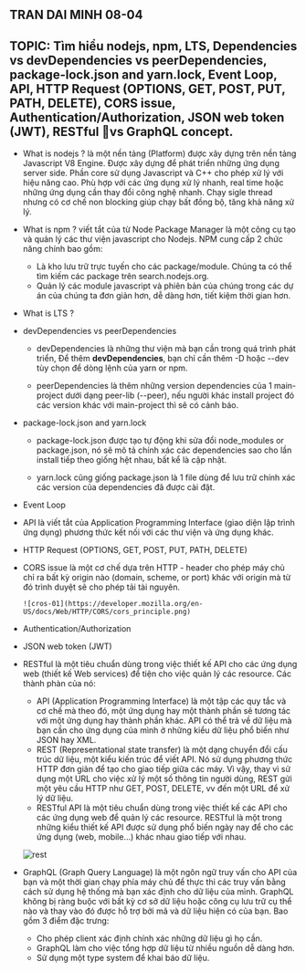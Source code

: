 ## TRAN DAI MINH 08-04

## TOPIC: Tìm hiểu nodejs, npm, LTS, Dependencies vs devDependencies vs peerDependencies, package-lock.json and yarn.lock, Event Loop, API, HTTP Request (OPTIONS, GET, POST, PUT, PATH, DELETE), CORS issue, Authentication/Authorization, JSON web token (JWT), RESTful vs GraphQL concept.

- What is nodejs ? là một nền tảng (Platform) được xây dựng trên nền tảng Javascript V8 Engine. Được xây dựng để phát triển những ứng dụng server side. Phần core sử dụng Javascript và C++ cho phép xử lý với hiệu năng cao. Phù hợp với các ứng dụng xử lý nhanh, real time hoặc những ứng dụng cần thay đổi công nghệ nhanh. Chạy sigle thread nhưng có cơ chế non blocking giúp chạy bất đồng bộ, tăng khả năng xử lý.

- What is npm ? viết tắt của từ Node Package Manager là một công cụ tạo và quản lý các thư viện javascript cho Nodejs. NPM cung cấp 2 chức năng chính bao gồm:
  - Là kho lưu trữ trực tuyến cho các package/module. Chúng ta có thể tìm kiếm các package trên search.nodejs.org.
  - Quản lý các module javascript và phiên bản của chúng trong các dự án của chúng ta đơn giản hơn, dễ dàng hơn, tiết kiệm thời gian hơn.
- What is LTS ?
- devDependencies vs peerDependencies

  - devDependencies là những thư viện mà bạn cần trong quá trình phát triển, Để thêm **devDependencies**, bạn chỉ cần thêm -D hoặc --dev tùy chọn để dòng lệnh của yarn or npm.

  - peerDependencies là thêm những version dependencies của 1 main-project dưới dạng peer-lib (--peer), nếu người khác install project đó các version khác với main-project thì sẽ có cảnh báo.

- package-lock.json and yarn.lock

  - package-lock.json được tạo tự động khi sửa đổi node_modules or package.json, nó sẽ mô tả chính xác các dependencies sao cho lần install tiếp theo giống hệt nhau, bất kể là cập nhật.

  - yarn.lock cũng giống package.json là 1 file dùng để lưu trữ chính xác các version của dependencies đã được cài đặt.

- Event Loop

- API là viết tắt của Application Programming Interface (giao diện lập trình ứng dụng) phương thức kết nối với các thư viện và ứng dụng khác.

- HTTP Request (OPTIONS, GET, POST, PUT, PATH, DELETE)

- CORS issue là một cơ chế dựa trên HTTP - header cho phép máy chủ chỉ ra bất kỳ origin nào (domain, scheme, or port) khác với origin mà từ đó trình duyệt sẽ cho phép tải tài nguyên.

      ![cros-01](https://developer.mozilla.org/en-US/docs/Web/HTTP/CORS/cors_principle.png)

- Authentication/Authorization
- JSON web token (JWT)
- RESTful là một tiêu chuẩn dùng trong việc thiết kế API cho các ứng dụng web (thiết kế Web services) để tiện cho việc quản lý các resource. Các thành phàn của nó:

  - API (Application Programming Interface) là một tập các quy tắc và cơ chế mà theo đó, một ứng dụng hay một thành phần sẽ tương tác với một ứng dụng hay thành phần khác. API có thể trả về dữ liệu mà bạn cần cho ứng dụng của mình ở những kiểu dữ liệu phổ biến như JSON hay XML.
  - REST (Representational state transfer) là một dạng chuyển đổi cấu trúc dữ liệu, một kiểu kiến trúc để viết API. Nó sử dụng phương thức HTTP đơn giản để tạo cho giao tiếp giữa các máy. Vì vậy, thay vì sử dụng một URL cho việc xử lý một số thông tin người dùng, REST gửi một yêu cầu HTTP như GET, POST, DELETE, vv đến một URL để xử lý dữ liệu.
  - RESTful API là một tiêu chuẩn dùng trong việc thiết kế các API cho các ứng dụng web để quản lý các resource. RESTful là một trong những kiểu thiết kế API được sử dụng phổ biến ngày nay để cho các ứng dụng (web, mobile…) khác nhau giao tiếp với nhau.

  ![rest](https://images.viblo.asia/c502a773-8ac5-4f33-bbf8-fa56916b70dc.png)

- GraphQL (Graph Query Language) là một ngôn ngữ truy vấn cho API của bạn và một thời gian chạy phía máy chủ để thực thi các truy vấn bằng cách sử dụng hệ thống mà bạn xác định cho dữ liệu của mình. GraphQL không bị ràng buộc với bất kỳ cơ sở dữ liệu hoặc công cụ lưu trữ cụ thể nào và thay vào đó được hỗ trợ bởi mã và dữ liệu hiện có của bạn. Bao gồm 3 điểm đặc trưng:
  - Cho phép client xác định chính xác những dữ liệu gì họ cần.
  - GraphQL làm cho việc tổng hợp dữ liệu từ nhiều nguồn dễ dàng hơn.
  - Sử dụng một type system để khai báo dữ liệu.
